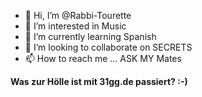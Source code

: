 - 👋 Hi, I’m @Rabbi-Tourette
- 👀 I’m interested in Music
- 🌱 I’m currently learning Spanish
- 💞️ I’m looking to collaborate on SECRETS
- 📫 How to reach me ... ASK MY Mates

<!---
Rabbi-Tourette/Rabbi-Tourette is a ✨ special ✨ repository because its `README.md` (this file) appears on your GitHub profile.
You can click the Preview link to take a look at your changes.
--->


<b>Was zur Hölle ist mit 31gg.de passiert? :-) </b>

